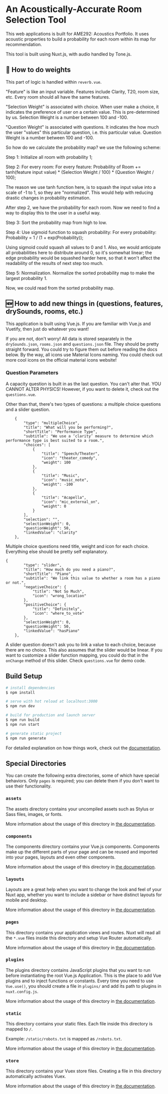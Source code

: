 # An Acoustically-Accurate Room Selection Tool

This web applications is built for AME292: Acoustics Portfolio. It uses acoustic properties to build a probability for each room within its map for recommendation.

This tool is built using Nuxt.js, with audio handled by Tone.js.

## 🧮 How to do weights

This part of logic is handled within `reverb.vue`.

"Feature" is like an input variable. Features include Clarity, T20, room size, etc.
Every room should all have the same features. 

"Selection Weight" is associated with choice. When user make a choice, it indicates the preference of user on a certain value. This is pre-determined by us. Selection Weight is a number between 100 and -100.

"Question Weight" is associated with questions. It indicates the how much the user "values" this particular question, i.e. this particular value. Question Weight is a number between 100 and -100.

So how do we calculate the probability map? we use the following scheme:

Step 1: Initialize all room with probability 1;

Step 2: For every room:
            For every feature:
                Probability of Room += tanh(feature input value) * (Selection Weight / 100) * (Question Weight / 100);

The reason we use tanh function here, is to squash the input value into a scale of -1 to 1, so they are "normalized". This would help with reducing drastic changes in probability estimation.

After step 2, we have the probability for each room. Now we need to find a way to display this to the user in a useful way.

Step 3: Sort the probability map from high to low.

Step 4: Use sigmoid function to squash probability:
    For every probability:
        Probability = 1 / (1 + exp(Probability));

Using sigmoid could squash all values to 0 and 1. Also, we would anticipate all probabilities here to distribute around 0, so it's somewhat linear; the edge probability would be squashed harder here, so that it won't affect the readability of the results of next step too much.

Step 5: Normalization. Normalize the sorted probability map to make the largest probability 1.

Now, we could read from the sorted probability map.

## 🆕 How to add new things in (questions, features, drySounds, rooms, etc.)
This application is built using Vue.js. If you are familiar with Vue.js and Vuetify, then just do whatever you want! 

If you are not, don't worry! All data is stored separately in the `drySounds.json`, `rooms.json` and `questions.json` file. They should be pretty straight forward. You could try to figure them out before reading the docs below. By the way, all icons use Material Icons naming. You could check out more cool icons on the official material icons website!

### Question Parameters
A capacity question is built in as the last question. You can't alter that. YOU CANNOT ALTER PHYSICS! However, if you want to delete it, check out the `questions.vue`.

Other than that, there's two types of questions: a multiple choice questions and a slider question.

```
    {
        "type": "multipleChoice",
        "title": "What will you be performing?",
        "shortTitle": "Performance Type",
        "subtitle": "We use a ‘clarity’ measure to determine which performance type is best suited to a room.",
        "choices": [
            {
                "title": "Speech/Theater",
                "icon": "theater_comedy",
                "weight": 100
            },
            {
                "title": "Music",
                "icon": "music_note",
                "weight": -100
            },
            {
                "title": "Acapella",
                "icon": "mic_external_on",
                "weight": 0
            }
        ],
        "selection": "",
        "selectionWeight": 0,
        "questionWeight": 50,
        "linkedValue": "clarity"
    },
```
Multiple choice questions need title, weight and icon for each choice. Everything else should be pretty self explanatory. 

```
{
        "type": "slider",
        "title": "How much do you need a piano?",
        "shortTitle": "Piano",
        "subtitle": "We link this value to whether a room has a piano or not.",
        "negativeChoice": {
            "title": "Not So Much",
            "icon": "wrong_location"
        },
        "positiveChoice": {
            "title": "Definitely",
            "icon": "where_to_vote"
        },
        "selectionWeight": 0,
        "questionWeight": 50,
        "linkedValue": "hasPiano"
    },
```
A slider question doesn't ask you to link a value to each choice, because there are no choice. This also assumes that the slider would be linear. If you want to customize a slider function mapping, you could do that in the `onChange` method of this slider. Check `questions.vue` for demo code.
## Build Setup

```bash
# install dependencies
$ npm install

# serve with hot reload at localhost:3000
$ npm run dev

# build for production and launch server
$ npm run build
$ npm run start

# generate static project
$ npm run generate
```

For detailed explanation on how things work, check out the [documentation](https://nuxtjs.org).

## Special Directories

You can create the following extra directories, some of which have special behaviors. Only `pages` is required; you can delete them if you don't want to use their functionality.

### `assets`

The assets directory contains your uncompiled assets such as Stylus or Sass files, images, or fonts.

More information about the usage of this directory in [the documentation](https://nuxtjs.org/docs/2.x/directory-structure/assets).

### `components`

The components directory contains your Vue.js components. Components make up the different parts of your page and can be reused and imported into your pages, layouts and even other components.

More information about the usage of this directory in [the documentation](https://nuxtjs.org/docs/2.x/directory-structure/components).

### `layouts`

Layouts are a great help when you want to change the look and feel of your Nuxt app, whether you want to include a sidebar or have distinct layouts for mobile and desktop.

More information about the usage of this directory in [the documentation](https://nuxtjs.org/docs/2.x/directory-structure/layouts).


### `pages`

This directory contains your application views and routes. Nuxt will read all the `*.vue` files inside this directory and setup Vue Router automatically.

More information about the usage of this directory in [the documentation](https://nuxtjs.org/docs/2.x/get-started/routing).

### `plugins`

The plugins directory contains JavaScript plugins that you want to run before instantiating the root Vue.js Application. This is the place to add Vue plugins and to inject functions or constants. Every time you need to use `Vue.use()`, you should create a file in `plugins/` and add its path to plugins in `nuxt.config.js`.

More information about the usage of this directory in [the documentation](https://nuxtjs.org/docs/2.x/directory-structure/plugins).

### `static`

This directory contains your static files. Each file inside this directory is mapped to `/`.

Example: `/static/robots.txt` is mapped as `/robots.txt`.

More information about the usage of this directory in [the documentation](https://nuxtjs.org/docs/2.x/directory-structure/static).

### `store`

This directory contains your Vuex store files. Creating a file in this directory automatically activates Vuex.

More information about the usage of this directory in [the documentation](https://nuxtjs.org/docs/2.x/directory-structure/store).